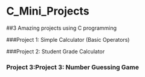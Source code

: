 # C_Mini_Projects

##3 Amazing projects using C programming

###Project 1: Simple Calculator (Basic Operators)

###Project 2: Student Grade Calculator

### Project 3:Project 3: Number Guessing Game

